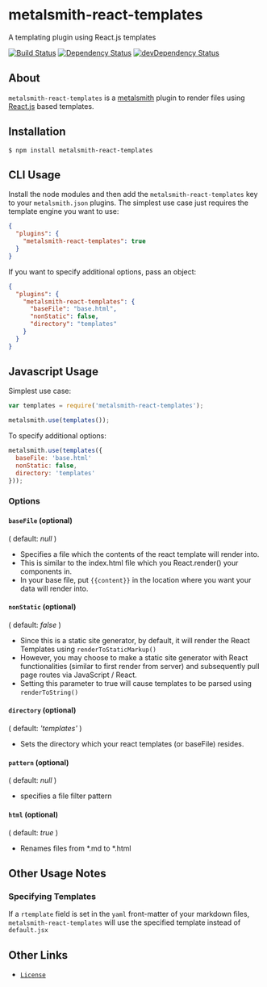 # metalsmith-react-templates
A templating plugin using React.js templates

[![Build Status](https://travis-ci.org/yeojz/metalsmith-react-templates.svg?branch=master)](https://travis-ci.org/yeojz/metalsmith-react-templates)
[![Dependency Status](https://david-dm.org/yeojz/metalsmith-react-templates.svg)](https://david-dm.org/yeojz/metalsmith-react-templates)
[![devDependency Status](https://david-dm.org/yeojz/metalsmith-react-templates/dev-status.svg)](https://david-dm.org/yeojz/metalsmith-react-templates#info=devDependencies)


## About
`metalsmith-react-templates` is a [metalsmith](http://http://www.metalsmith.io/) plugin to render files using [React.js](http://http://facebook.github.io/react/) based templates. 



## Installation

    $ npm install metalsmith-react-templates

## CLI Usage

  Install the node modules and then add the `metalsmith-react-templates` key to your `metalsmith.json` plugins. The simplest use case just requires the template engine you want to use:

```json
{
  "plugins": {
    "metalsmith-react-templates": true
  }
}
```

  If you want to specify additional options, pass an object:

```json
{
  "plugins": {
    "metalsmith-react-templates": {
      "baseFile": "base.html",
      "nonStatic": false,
      "directory": "templates"
    }
  }
}
```

## Javascript Usage

  Simplest use case:

```js
var templates = require('metalsmith-react-templates');

metalsmith.use(templates());
```

  To specify additional options:

```js
metalsmith.use(templates({
  baseFile: 'base.html'
  nonStatic: false,
  directory: 'templates'
}));
```



### Options

#### `baseFile` (optional)
( default: *null* )

- Specifies a file which the contents of the react template will render into. 
- This is similar to the index.html file which you React.render() your components in.
- In your base file, put `{{content}}` in the location where you want your data will render into.

#### `nonStatic` (optional) 
( default: *false* )

- Since this is a static site generator, by default, it will render the React Templates using `renderToStaticMarkup()`
- However, you may choose to make a static site generator with React functionalities (similar to first render from server) and subsequently pull page routes via JavaScript / React.
- Setting this parameter to true will cause templates to be parsed using `renderToString()`


#### `directory` (optional) 
( default: *'templates'* )

- Sets the directory which your react templates (or baseFile) resides.

#### `pattern` (optional)
( default: *null* )

- specifies a file filter pattern


#### `html` (optional)
( default: *true* )

- Renames files from *.md to *.html


## Other Usage Notes

### Specifying Templates
If a `rtemplate` field is set in the `yaml` front-matter of your markdown files, `metalsmith-react-templates` will use the specified template instead of `default.jsx`



## Other Links
- [`License`](/LICENSE)






